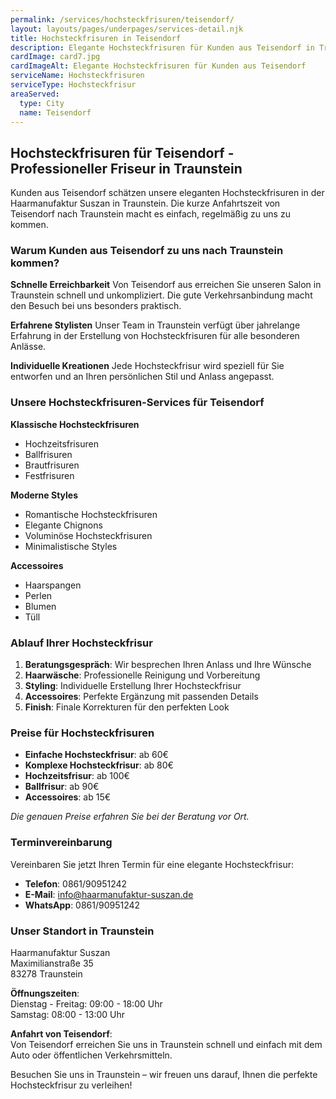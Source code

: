 ```yaml
---
permalink: /services/hochsteckfrisuren/teisendorf/
layout: layouts/pages/underpages/services-detail.njk
title: Hochsteckfrisuren in Teisendorf
description: Elegante Hochsteckfrisuren für Kunden aus Teisendorf in Traunstein. Schnelle Erreichbarkeit, individuelle Kreationen für Hochzeiten und besondere Anlässe.
cardImage: card7.jpg
cardImageAlt: Elegante Hochsteckfrisuren für Kunden aus Teisendorf
serviceName: Hochsteckfrisuren
serviceType: Hochsteckfrisur
areaServed:
  type: City
  name: Teisendorf
---
```


## Hochsteckfrisuren für Teisendorf - Professioneller Friseur in Traunstein

Kunden aus Teisendorf schätzen unsere eleganten Hochsteckfrisuren in der Haarmanufaktur Suszan in Traunstein. Die kurze Anfahrtszeit von Teisendorf nach Traunstein macht es einfach, regelmäßig zu uns zu kommen.

### Warum Kunden aus Teisendorf zu uns nach Traunstein kommen?

**Schnelle Erreichbarkeit**
Von Teisendorf aus erreichen Sie unseren Salon in Traunstein schnell und unkompliziert. Die gute Verkehrsanbindung macht den Besuch bei uns besonders praktisch.

**Erfahrene Stylisten**
Unser Team in Traunstein verfügt über jahrelange Erfahrung in der Erstellung von Hochsteckfrisuren für alle besonderen Anlässe.

**Individuelle Kreationen**
Jede Hochsteckfrisur wird speziell für Sie entworfen und an Ihren persönlichen Stil und Anlass angepasst.

### Unsere Hochsteckfrisuren-Services für Teisendorf

**Klassische Hochsteckfrisuren**
- Hochzeitsfrisuren
- Ballfrisuren
- Brautfrisuren
- Festfrisuren

**Moderne Styles**
- Romantische Hochsteckfrisuren
- Elegante Chignons
- Voluminöse Hochsteckfrisuren
- Minimalistische Styles

**Accessoires**
- Haarspangen
- Perlen
- Blumen
- Tüll

### Ablauf Ihrer Hochsteckfrisur

1. **Beratungsgespräch**: Wir besprechen Ihren Anlass und Ihre Wünsche
2. **Haarwäsche**: Professionelle Reinigung und Vorbereitung
3. **Styling**: Individuelle Erstellung Ihrer Hochsteckfrisur
4. **Accessoires**: Perfekte Ergänzung mit passenden Details
5. **Finish**: Finale Korrekturen für den perfekten Look

### Preise für Hochsteckfrisuren

- **Einfache Hochsteckfrisur**: ab 60€
- **Komplexe Hochsteckfrisur**: ab 80€
- **Hochzeitsfrisur**: ab 100€
- **Ballfrisur**: ab 90€
- **Accessoires**: ab 15€

*Die genauen Preise erfahren Sie bei der Beratung vor Ort.*

### Terminvereinbarung

Vereinbaren Sie jetzt Ihren Termin für eine elegante Hochsteckfrisur:

- **Telefon**: 0861/90951242
- **E-Mail**: info@haarmanufaktur-suszan.de
- **WhatsApp**: 0861/90951242

### Unser Standort in Traunstein

Haarmanufaktur Suszan  
Maximilianstraße 35  
83278 Traunstein

**Öffnungszeiten**:  
Dienstag - Freitag: 09:00 - 18:00 Uhr  
Samstag: 08:00 - 13:00 Uhr

**Anfahrt von Teisendorf**:  
Von Teisendorf erreichen Sie uns in Traunstein schnell und einfach mit dem Auto oder öffentlichen Verkehrsmitteln.

Besuchen Sie uns in Traunstein – wir freuen uns darauf, Ihnen die perfekte Hochsteckfrisur zu verleihen! 